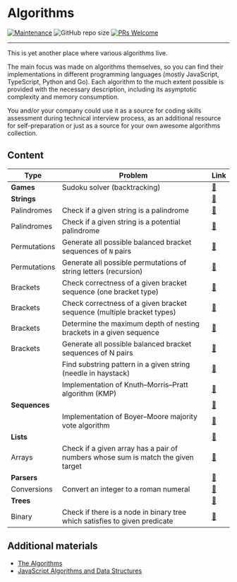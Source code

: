 # Algorithms

[![Maintenance](https://img.shields.io/maintenance/yes/2023.svg?style=flat)]()
![GitHub repo size](https://img.shields.io/github/repo-size/zhibirc/algorithms?style=flat&color=teal)
[![PRs Welcome](https://img.shields.io/badge/PRs-welcome-blue.svg?style=flat)]()

---

This is yet another place where various algorithms live.

The main focus was made on algorithms themselves, so you can find their implementations in different programming languages (mostly JavaScript, TypeScript, Python and Go). Each algorithm to the much extent possible is provided with the necessary description, including its asymptotic complexity and memory consumption.

You and/or your company could use it as a source for coding skills assessment during technical interview process, as an additional resource for self-preparation or just as a source for your own awesome algorithms collection.

## Content

| Type         | Problem                                                                          | Link                                                             |
|--------------|----------------------------------------------------------------------------------|------------------------------------------------------------------|
| **Games**    | Sudoku solver (backtracking)                                                     | [🔗](./games/sudoku-solver.py)                                   |
| **Strings**  |                                                                                  | [🔗](./strings/)                                                 |
| Palindromes  | Check if a given string is a palindrome                                          | [🔗](./strings/palindromes/is-palindrome.go)                     |
| Palindromes  | Check if a given string is a potential palindrome                                | [🔗](./strings/palindromes/is-potential-palindrome.py)           |
| Permutations | Generate all possible balanced bracket sequences of `N` pairs                    | [🔗](./strings/permutations/balanced-bracket-sequences.py)       |
| Permutations | Generate all possible permutations of string letters (recursion)                 | [🔗](./strings/permutations/generate-all-recursive.ts)           |
| Brackets     | Check correctness of a given bracket sequence (one bracket type)                 | [🔗](./strings/brackets/is-correct-onetype-bracket-sequence.js)  |
| Brackets     | Check correctness of a given bracket sequence (multiple bracket types)           | [🔗](./strings/brackets/is-correct-multitype-bracket-sequence.js)|
| Brackets     | Determine the maximum depth of nesting brackets in a given sequence              | [🔗](./strings/brackets/nesting-brackets-depth.go)               |
| Brackets     | Generate all possible balanced bracket sequences of N pairs                      | [🔗](./strings/brackets/generate-bracket-sequences-recursion.py) |
|              | Find substring pattern in a given string (needle in haystack)                    | [🔗](./strings/find-needle-haystack.py)                          |
|              | Implementation of Knuth–Morris–Pratt algorithm (KMP)                             | [🔗](./strings/knuth-morris-pratt.py)                            |
| **Sequences**|                                                                                  | [🔗](./sequences/)                                               |
|              | Implementation of Boyer–Moore majority vote algorithm                            | [🔗](./sequences/boyer-moore-majority-vote.go)                   |
| **Lists**    |                                                                                  | [🔗](./lists/)                                                   |
| Arrays       | Check if a given array has a pair of numbers whose sum is match the given target | [🔗](./lists/arrays/has-pair-sum-equal-n.js)                     |
| **Parsers**  |                                                                                  | [🔗](./parsers/)                                                 |
| Conversions  | Convert an integer to a roman numeral                                            | [🔗](./parsers/conversions/integer-to-roman.ts)                  |
| **Trees**    |                                                                                  | [🔗](./trees/)                                                   |
| Binary       | Check if there is a node in binary tree which satisfies to given predicate       | [🔗](./trees/binary/search.py)                                   |

## Additional materials

- [The Algorithms](https://the-algorithms.com)
- [JavaScript Algorithms and Data Structures](https://github.com/trekhleb/javascript-algorithms)